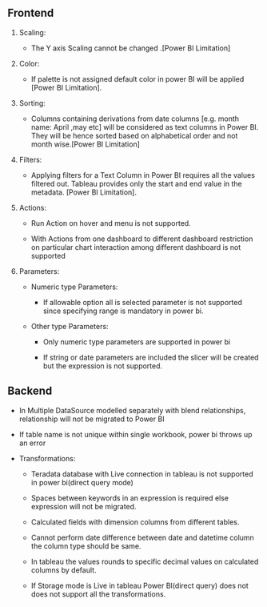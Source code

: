 ## Frontend 

1. Scaling: 

    - The Y axis Scaling cannot be changed .[Power BI Limitation] 

2. Color: 

    - If palette is not assigned default color in power BI will be applied [Power BI Limitation]. 

3. Sorting: 

    - Columns containing derivations from date columns [e.g. month name: April ,may etc] will be considered as text columns in Power BI. They will be hence sorted  based on alphabetical order and not month wise.[Power BI Limitation] 

4. Filters: 

    - Applying filters for a Text Column in Power BI requires all the values filtered out. Tableau provides only the start and end value in the metadata. [Power BI Limitation].	 

5. Actions: 

    - Run Action on hover and menu is not supported. 

    - With Actions from one dashboard to different dashboard restriction on particular chart interaction among different dashboard is not supported 

6.  Parameters: 

    - Numeric type Parameters: 

        - If allowable option all is selected parameter is not supported since specifying range is mandatory in power bi. 

    - Other type Parameters: 

        - Only numeric type parameters are supported in power bi 

        - If string or date parameters are included the slicer will be created but the expression is not supported. 

 

 

## Backend 

- In Multiple DataSource modelled separately with blend relationships, relationship will not be migrated to Power BI 

- If table name is not unique within single workbook, power bi throws up an error 

- Transformations: 

    - Teradata database with Live connection in tableau is not supported in power bi(direct query mode)  

    - Spaces between keywords in an expression is required else expression will not be migrated. 

    - Calculated fields with dimension columns from different tables.  

    - Cannot perform date difference between date and datetime column the column type should be same. 

    - In tableau the values rounds to specific decimal values on calculated columns by default. 

    - If Storage mode is Live in tableau  Power BI(direct query) does not does not support all the transformations.